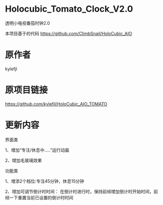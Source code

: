 # Holocubic_Tomato_Clock_V2.0
透明小电视番茄时钟2.0

本项目基于的代码 https://github.com/ClimbSnail/HoloCubic_AIO
# 原作者
kylefjl
# 原项目链接
https://github.com/kylefjl/HoloCubic_AIO_TOMATO
# 更新内容
界面类

1、增加“专注/休息中.....”运行动画

2、增加毛玻璃效果

功能类

1、增添2个档位:专注45分钟，休息15分钟

2、增加可调节倒计时时间：
  在倒计时进行时，保持前倾增加倒计时开始时间，前倾一下重置当前已设置的倒计时时间

